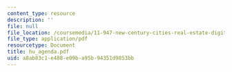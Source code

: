```yaml
---
content_type: resource
description: ''
file: null
file_location: /coursemedia/11-947-new-century-cities-real-estate-digital-technology-and-design-fall-2004/a8ab83c1e488e09ba95b94351d9853bb_hu_agenda.pdf
file_type: application/pdf
resourcetype: Document
title: hu_agenda.pdf
uid: a8ab83c1-e488-e09b-a95b-94351d9853bb
---
```

